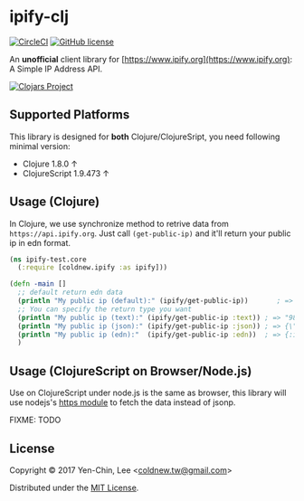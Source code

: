 # ipify-clj
[![CircleCI](https://circleci.com/gh/coldnew/ipify-clj.svg?style=svg)](https://circleci.com/gh/coldnew/ipify-clj)
[![GitHub license](https://img.shields.io/badge/license-MIT-blue.svg)](https://raw.githubusercontent.com/coldnew/ipify-clj/master/LICENSE)

An **unofficial** client library for [https://www.ipify.org](https://www.ipify.org): A Simple IP Address API.

[![Clojars Project](http://clojars.org/coldnew/ipify/latest-version.svg)](http://clojars.org/coldnew/ipify)

## Supported Platforms

This library is designed for **both** Clojure/ClojureSript, you need following minimal version:

* Clojure 1.8.0 ↑
* ClojureScript 1.9.473 ↑

## Usage (Clojure)

In Clojure, we use synchronize method to retrive data from `https://api.ipify.org`. Just call `(get-public-ip)` and it'll return your public ip in edn format.

```clojure
(ns ipify-test.core
  (:require [coldnew.ipify :as ipify]))

(defn -main []
  ;; default return edn data
  (println "My public ip (default):" (ipify/get-public-ip))       ; => {:ip "98.207.254.136"}
  ;; You can specify the return type you want
  (println "My public ip (text):" (ipify/get-public-ip :text)) ; => "98.207.254.136"
  (println "My public ip (json):" (ipify/get-public-ip :json)) ; => {\"ip\": \"98.207.254.136\"}
  (println "My public ip (edn):"  (ipify/get-public-ip :edn))  ; => {:ip "98.207.254.136"}
  ) 
```

## Usage (ClojureScript on Browser/Node.js)

Use on ClojureScript under node.js is the same as browser, this library will use nodejs's [https module](https://nodejs.org/api/https.html) to fetch the data instead of jsonp.

FIXME: TODO


## License

Copyright © 2017 Yen-Chin, Lee <<coldnew.tw@gmail.com>>

Distributed under the [MIT License](http://opensource.org/licenses/MIT).

